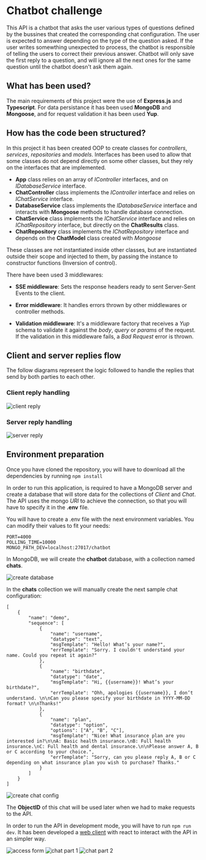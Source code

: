 # Chatbot challenge

This API is a chatbot that asks the user various types of questions defined by the bussines that created the corresponding chat configuration. The user is expected to answer depending on the type of the question asked. If the user writes somewthing unexpected to process, the chatbot is responsible of telling the users to correct their previous answer. Chatbot will only save the first reply to a question, and will ignore all the next ones for the same question until the chatbot doesn't ask them again.

## What has been used?

The main requirements of this project were the use of **Express.js** and **Typescript**. For data persistance it has been used **MongoDB** and **Mongoose**, and for request validation it has been used **Yup**.

## How has the code been structured?


In this project it has been created OOP to create classes for _controllers_, _services_, _repositories_ and _models_. Interfaces has been used to allow that some classes do not depend directly on some other classes, but they rely on the interfaces that are implemented.

- **App** class relies on an array of _IController_ interfaces, and on _IDatabaseService_ interface.
- **ChatController** class implements the _IController_ interface and relies on _IChatService_ interface.
- **DatabaseService** class implements the _IDatabaseService_ interface and interacts with **Mongoose** methods to handle database connection.
- **ChatService** class implements the _IChatService_ interface and relies on _IChatRepository_ interface, but directly on the **ChatResults** class.
- **ChatRepository** class implements the _IChatRepository_ interface and depends on the **ChatModel** class created with _Mongoose_

These classes are not instantiated inside other classes, but are instantiated outside their scope and injected to them, by passing the instance to constructor functions (Inversion of control).

There have been used 3 middlewares:

- **SSE middleware**: Sets the response headers ready to sent Server-Sent Events to the client.

- **Error middleware**: It handles errors thrown by other middlewares or controller methods.

- **Validation middleware**: It's a middleware factory that receives a _Yup_ schema to validate it against the _body_, _query_ or _params_ of the request. If the validation in this middleware fails, a _Bad Request_ error is thrown.

## Client and server replies flow

The follow diagrams represent the logic followed to handle the replies that send by both parties to each other.

### Client reply handling

<img src="https://raw.githubusercontent.com/sanadriu/chatbot-challenge-api/main/samples/clientReplyFlow.drawio.png" alt="client reply"/>

### Server reply handling

<img src="https://raw.githubusercontent.com/sanadriu/chatbot-challenge-api/main/samples/serverReplyFlow.drawio.png" alt="server reply"/>

## Environment preparation

Once you have cloned the repository, you will have to download all the dependencies by running `npm install`

In order to run this application, is required to have a MongoDB server and create a database that will store data for the collections of _Client_ and _Chat_. The API uses the mongo _URI_ to achieve the connection, so that you will have to specify it in the **.env** file.

You will have to create a .env file with the next environment variables. You can modify their values to fit your needs:

```
PORT=4000
POLLING_TIME=10000
MONGO_PATH_DEV=localhost:27017/chatbot
```

In MongoDB, we will create the **chatbot** database, with a collection named **chats**.

<img src="https://raw.githubusercontent.com/sanadriu/chatbot-challenge-api/main/samples/sample-01.PNG" alt="create database"/>

In the **chats** collection we will manually create the next sample chat configuration:

```
[
	{
		"name": "demo",
		"sequence": [
			{
				"name": "username",
				"datatype": "text",
				"msgTemplate": "Hello! What’s your name?",
				"errTemplate": "Sorry. I couldn't understand your name. Could you repeat it again?"
			},
			{
				"name": "birthdate",
				"datatype": "date",
				"msgTemplate": "Hi, {{username}}! What’s your birthdate?",
				"errTemplate": "Ohh, apologies {{username}}, I don’t understand. \n\nCan you please specify your birthdate in YYYY-MM-DD format? \n\nThanks!"
			},
			{
				"name": "plan",
				"datatype": "option",
				"options": ["A", "B", "C"],
				"msgTemplate": "Nice! What insurance plan are you interested in?\n\nA: Basic health insurance.\nB: Full health insurance.\nC: Full health and dental insurance.\n\nPlease answer A, B or C according to your choice.",
				"errTemplate": "Sorry, can you please reply A, B or C depending on what insurance plan you wish to purchase? Thanks."
			}
		]
	}
]

```

<img src="https://raw.githubusercontent.com/sanadriu/chatbot-challenge-api/main/samples/sample-02.PNG" alt="create chat config"/>

The **ObjectID** of this chat will be used later when we had to make requests to the API.

In order to run the API in development mode, you will have to run `npm run dev`. It has been developed a [web client](https://github.com/sanadriu/chatbot-challenge-react-demo) with react to interact with the API in an simpler way.

<img src="https://raw.githubusercontent.com/sanadriu/chatbot-challenge-api/main/samples/sample-demo-03.PNG" alt="access form"/>
<img src="https://raw.githubusercontent.com/sanadriu/chatbot-challenge-api/main/samples/sample-demo-01.PNG" alt="chat part 1"/>
<img src="https://raw.githubusercontent.com/sanadriu/chatbot-challenge-api/main/samples/sample-demo-02.PNG" alt="chat part 2"/>

